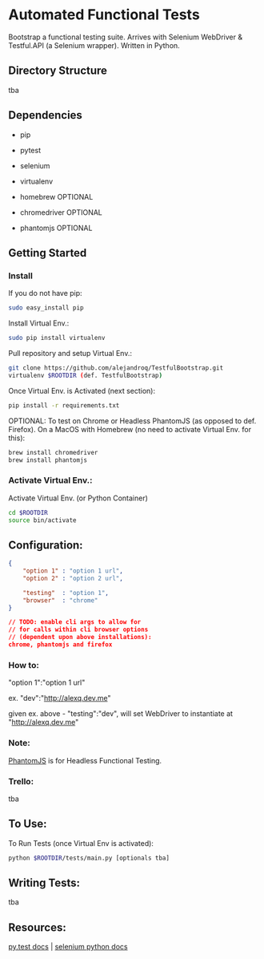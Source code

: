 # Automated Functional Tests
Bootstrap a functional testing suite. Arrives with Selenium WebDriver & Testful.API (a Selenium wrapper). 
Written in Python.

## Directory Structure
tba

## Dependencies
- pip 
 - pytest
 - selenium
 - virtualenv

- homebrew OPTIONAL
 - chromedriver OPTIONAL
 - phantomjs OPTIONAL

## Getting Started
### Install
If you do not have pip:
```sh
sudo easy_install pip
```

Install Virtual Env.:
```sh
sudo pip install virtualenv
```

Pull repository and setup Virtual Env.:
```sh
git clone https://github.com/alejandroq/TestfulBootstrap.git
virtualenv $ROOTDIR (def. TestfulBootstrap) 
```

Once Virtual Env. is Activated (next section):
```sh
pip install -r requirements.txt
```
OPTIONAL: 
To test on Chrome or Headless PhantomJS (as opposed to def. Firefox).
On a MacOS with Homebrew (no need to activate Virtual Env. for this):
```sh
brew install chromedriver
brew install phantomjs
```

### Activate Virtual Env.:
Activate Virtual Env. (or Python Container)
```sh
cd $ROOTDIR
source bin/activate
```

## Configuration:
```json
{
    "option 1" : "option 1 url",
    "option 2" : "option 2 url",

    "testing"  : "option 1",
    "browser"  : "chrome"
}

// TODO: enable cli args to allow for 
// for calls within cli browser options 
// (dependent upon above installations):
chrome, phantomjs and firefox
```
### How to:
"option 1":"option 1 url"

ex. "dev":"http://alexq.dev.me"

given ex. above - "testing":"dev", will set WebDriver to instantiate at "http://alexq.dev.me"

### Note: 
[PhantomJS](http://phantomjs.org/) is for Headless Functional Testing.

### Trello:
tba

## To Use:
To Run Tests (once Virtual Env is activated):
```sh
python $ROOTDIR/tests/main.py [optionals tba]
```

## Writing Tests:
tba

## Resources:
[py.test docs](http://doc.pytest.org/en/latest/contents.html) | 
[selenium python docs](http://selenium-python.readthedocs.io/)
